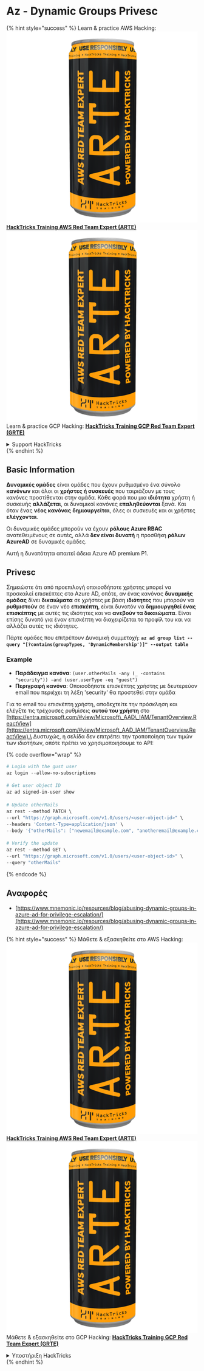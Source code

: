 # Az - Dynamic Groups Privesc

{% hint style="success" %}
Learn & practice AWS Hacking:<img src="../../../../.gitbook/assets/image (1) (1) (1).png" alt="" data-size="line">[**HackTricks Training AWS Red Team Expert (ARTE)**](https://training.hacktricks.xyz/courses/arte)<img src="../../../../.gitbook/assets/image (1) (1) (1).png" alt="" data-size="line">\
Learn & practice GCP Hacking: <img src="../../../../.gitbook/assets/image (2).png" alt="" data-size="line">[**HackTricks Training GCP Red Team Expert (GRTE)**<img src="../../../../.gitbook/assets/image (2).png" alt="" data-size="line">](https://training.hacktricks.xyz/courses/grte)

<details>

<summary>Support HackTricks</summary>

* Check the [**subscription plans**](https://github.com/sponsors/carlospolop)!
* **Join the** 💬 [**Discord group**](https://discord.gg/hRep4RUj7f) or the [**telegram group**](https://t.me/peass) or **follow** us on **Twitter** 🐦 [**@hacktricks\_live**](https://twitter.com/hacktricks_live)**.**
* **Share hacking tricks by submitting PRs to the** [**HackTricks**](https://github.com/carlospolop/hacktricks) and [**HackTricks Cloud**](https://github.com/carlospolop/hacktricks-cloud) github repos.

</details>
{% endhint %}

## Basic Information

**Δυναμικές ομάδες** είναι ομάδες που έχουν ρυθμισμένο ένα σύνολο **κανόνων** και όλοι οι **χρήστες ή συσκευές** που ταιριάζουν με τους κανόνες προστίθενται στην ομάδα. Κάθε φορά που μια **ιδιότητα** χρήστη ή συσκευής **αλλάζεται**, οι δυναμικοί κανόνες **επαληθεύονται** ξανά. Και όταν ένας **νέος κανόνας** **δημιουργείται**, όλες οι συσκευές και οι χρήστες **ελέγχονται**.

Οι δυναμικές ομάδες μπορούν να έχουν **ρόλους Azure RBAC** ανατεθειμένους σε αυτές, αλλά **δεν είναι δυνατή** η προσθήκη **ρόλων AzureAD** σε δυναμικές ομάδες.

Αυτή η δυνατότητα απαιτεί άδεια Azure AD premium P1.

## Privesc

Σημειώστε ότι από προεπιλογή οποιοσδήποτε χρήστης μπορεί να προσκαλεί επισκέπτες στο Azure AD, οπότε, αν ένας κανόνας **δυναμικής ομάδας** δίνει **δικαιώματα** σε χρήστες με βάση **ιδιότητες** που μπορούν να **ρυθμιστούν** σε έναν νέο **επισκέπτη**, είναι δυνατόν να **δημιουργηθεί ένας επισκέπτης** με αυτές τις ιδιότητες και να **ανεβούν τα δικαιώματα**. Είναι επίσης δυνατό για έναν επισκέπτη να διαχειρίζεται το προφίλ του και να αλλάζει αυτές τις ιδιότητες.

Πάρτε ομάδες που επιτρέπουν Δυναμική συμμετοχή: **`az ad group list --query "[?contains(groupTypes, 'DynamicMembership')]" --output table`**

### Example

* **Παράδειγμα κανόνα**: `(user.otherMails -any (_ -contains "security")) -and (user.userType -eq "guest")`
* **Περιγραφή κανόνα**: Οποιοσδήποτε επισκέπτης χρήστης με δευτερεύον email που περιέχει τη λέξη 'security' θα προστεθεί στην ομάδα

Για το email του επισκέπτη χρήστη, αποδεχτείτε την πρόσκληση και ελέγξτε τις τρέχουσες ρυθμίσεις **αυτού του χρήστη** στο [https://entra.microsoft.com/#view/Microsoft\_AAD\_IAM/TenantOverview.ReactView](https://entra.microsoft.com/#view/Microsoft_AAD_IAM/TenantOverview.ReactView).\
Δυστυχώς, η σελίδα δεν επιτρέπει την τροποποίηση των τιμών των ιδιοτήτων, οπότε πρέπει να χρησιμοποιήσουμε το API:

{% code overflow="wrap" %}
```powershell
# Login with the gust user
az login --allow-no-subscriptions

# Get user object ID
az ad signed-in-user show

# Update otherMails
az rest --method PATCH \
--url "https://graph.microsoft.com/v1.0/users/<user-object-id>" \
--headers 'Content-Type=application/json' \
--body '{"otherMails": ["newemail@example.com", "anotheremail@example.com"]}'

# Verify the update
az rest --method GET \
--url "https://graph.microsoft.com/v1.0/users/<user-object-id>" \
--query "otherMails"
```
{% endcode %}

## Αναφορές

* [https://www.mnemonic.io/resources/blog/abusing-dynamic-groups-in-azure-ad-for-privilege-escalation/](https://www.mnemonic.io/resources/blog/abusing-dynamic-groups-in-azure-ad-for-privilege-escalation/)

{% hint style="success" %}
Μάθετε & εξασκηθείτε στο AWS Hacking:<img src="../../../../.gitbook/assets/image (1) (1) (1).png" alt="" data-size="line">[**HackTricks Training AWS Red Team Expert (ARTE)**](https://training.hacktricks.xyz/courses/arte)<img src="../../../../.gitbook/assets/image (1) (1) (1).png" alt="" data-size="line">\
Μάθετε & εξασκηθείτε στο GCP Hacking: <img src="../../../../.gitbook/assets/image (2).png" alt="" data-size="line">[**HackTricks Training GCP Red Team Expert (GRTE)**<img src="../../../../.gitbook/assets/image (2).png" alt="" data-size="line">](https://training.hacktricks.xyz/courses/grte)

<details>

<summary>Υποστήριξη HackTricks</summary>

* Ελέγξτε τα [**σχέδια συνδρομής**](https://github.com/sponsors/carlospolop)!
* **Εγγραφείτε στην** 💬 [**ομάδα Discord**](https://discord.gg/hRep4RUj7f) ή στην [**ομάδα telegram**](https://t.me/peass) ή **ακολουθήστε** μας στο **Twitter** 🐦 [**@hacktricks\_live**](https://twitter.com/hacktricks_live)**.**
* **Μοιραστείτε κόλπα hacking υποβάλλοντας PRs στα** [**HackTricks**](https://github.com/carlospolop/hacktricks) και [**HackTricks Cloud**](https://github.com/carlospolop/hacktricks-cloud) github repos.

</details>
{% endhint %}
